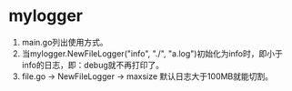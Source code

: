 
# mylogger

1. main.go列出使用方式。
2. 当mylogger.NewFileLogger("info", "./", "a.log")初始化为info时，即小于info的日志，即：debug就不再打印了。
3. file.go -> NewFileLogger  -> maxsize 默认日志大于100MB就能切割。